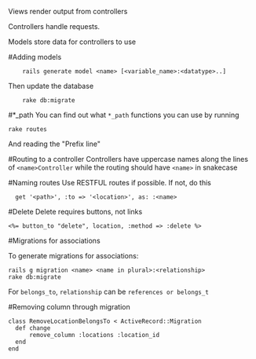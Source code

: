 Views render output from controllers

Controllers handle requests.

Models store data for controllers to use



#Adding models
```
    rails generate model <name> [<variable_name>:<datatype>..]
```

Then update the database
```
    rake db:migrate
```


#*\_path
You can find out what `*_path` functions you can use by running 
```
rake routes
```
And reading the "Prefix line"

#Routing to a controller
Controllers have uppercase names along the lines of `<name>Controller` while
the routing should have `<name>` in snakecase


#Naming routes
Use RESTFUL routes if possible. If not, do this
```
  get '<path>', :to => '<location>', as: :<name>
```

#Delete
Delete requires buttons, not links

```
<%= button_to "delete", location, :method => :delete %>
```


#Migrations for associations

To generate migrations for associations:

```
rails g migration <name> <name in plural>:<relationship>
rake db:migrate
```

For `belongs_to`, `relationship` can be `references or belongs_t`

#Removing column through migration

```
class RemoveLocationBelongsTo < ActiveRecord::Migration
  def change
      remove_column :locations :location_id
  end
end
```
